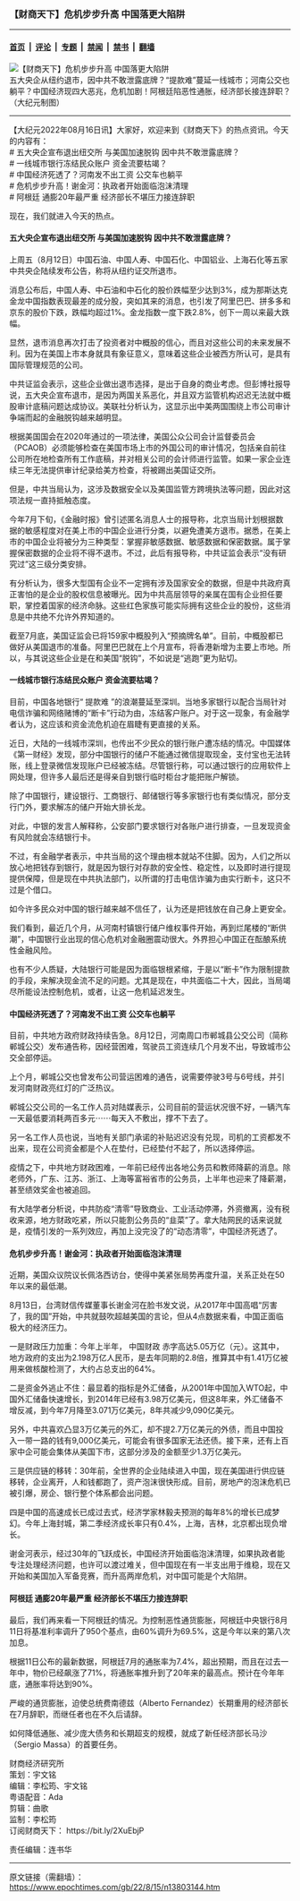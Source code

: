 ### 【财商天下】危机步步升高 中国落更大陷阱

---

#### [首页](../../../..?n13803144) &nbsp;|&nbsp; [评论](../../../../../epoch-comment?n13803144) &nbsp;|&nbsp; [专题](../../../../../epoch-special?n13803144) &nbsp;|&nbsp; [禁闻](../../../../../epoch-news?n13803144) &nbsp;|&nbsp; [禁书](../../../../../books?n13803144) &nbsp;|&nbsp; [翻墙](https://github.com/gfw-breaker/nogfw/blob/master/README.md?n13803144)


<div><img alt="【财商天下】危机步步升高 中国落更大陷阱" class="attachment-djy_600_400 size-djy_600_400 wp-post-image" src="https://i.epochtimes.com/assets/uploads/2022/08/id13803145-e8ab02653cb0dafbb174b282c30f3dc8-600x400.jpg"/>
<div class="caption">
 五大央企从纽约退市，因中共不敢泄露底牌？“提款难”蔓延一线城市；河南公交也躺平？中国经济现四大恶兆，危机加剧！阿根廷陷恶性通胀，经济部长接连辞职？（大纪元制图）
</div></div><hr/><div class="post_content" id="artbody" itemprop="articleBody">
 <!-- article content begin -->
 <p>
  【大纪元2022年08月16日讯】大家好，欢迎来到《财商天下》的热点资讯。今天的内容有：
  <br/>
  # 五大央企宣布退出纽交所 与美国加速脱钩 因中共不敢泄露底牌？
  <br/>
  # 一线城市银行冻结民众账户 资金流要枯竭？
  <br/>
  # 中国经济死透了？河南发不出工资 公交车也躺平
  <br/>
  # 危机步步升高！谢金河：执政者开始面临泡沫清理
  <br/>
  #
  <ok href="https://www.epochtimes.com/gb/tag/%E9%98%BF%E6%A0%B9%E5%BB%B7.html">
   阿根廷
  </ok>
  通膨20年最严重 经济部长不堪压力接连辞职
 </p>
 <p>
  现在，我们就进入今天的热点。
 </p>
 <p>
 </p>
 <h4>
  五大央企宣布退出纽交所 与美国加速脱钩 因中共不敢泄露底牌？
 </h4>
 <p>
  上周五（8月12日）中国石油、中国人寿、中国石化、中国铝业、上海石化等五家中共央企陆续发布公告，称将从纽约证交所退市。
 </p>
 <p>
  消息公布后，中国人寿、中石油和中石化的股价跌幅至少达到3%，成为那斯达克金龙中国指数表现最差的成分股，突如其来的消息，也引发了阿里巴巴、拼多多和京东的股价下跌，跌幅均超过1%。金龙指数一度下跌2.8%，创下一周以来最大跌幅。
 </p>
 <p>
  显然，退市消息再次打击了投资者对中概股的信心，而且对这些公司的未来发展不利。因为在美国上市本身就具有象征意义，意味着这些企业被西方所认可，是具有国际管理规范的公司。
 </p>
 <p>
  中共证监会表示，这些企业做出退市选择，是出于自身的商业考虑。但彭博社报导说，五大央企宣布退市，是因为两国关系恶化，并且双方监管机构迟迟无法就中概股审计底稿问题达成协议。美联社分析认为，这显示出中美两国围绕上市公司审计争端而起的金融脱钩越来越明显。
 </p>
 <p>
  根据美国国会在2020年通过的一项法律，美国公众公司会计监督委员会（PCAOB）必须能够检查在美国市场上市的外国公司的审计情况，包括亲自前往公司所在地检查所有工作底稿，并对相关公司的会计师进行监管。如果一家企业连续三年无法提供审计纪录给美方检查，将被踢出美国证交所。
 </p>
 <p>
  但是，中共当局认为，这涉及数据安全以及美国监管方跨境执法等问题，因此对这项法规一直持抵触态度。
 </p>
 <p>
  今年7月下旬，《金融时报》曾引述匿名消息人士的报导称，北京当局计划根据数据的敏感程度对在美上市的中国企业进行分类，以避免遭美方退市。据悉，在美上市的中国企业将被分为三种类型：掌握非敏感数据、敏感数据和保密数据。属于掌握保密数据的企业将不得不退市。不过，此后有报导称，中共证监会表示“没有研究过”这三级分类安排。
 </p>
 <p>
  有分析认为，很多大型国有企业不一定拥有涉及国家安全的数据，但是中共政府真正害怕的是企业的股权信息被曝光。因为中共高层领导的亲属在国有企业担任要职，掌控着国家的经济命脉。这些红色家族可能实际拥有这些企业的股份，这些消息是中共绝不允许外界知道的。
 </p>
 <p>
  截至7月底，美国证监会已将159家中概股列入“预摘牌名单”。目前，中概股都已做好从美国退市的准备。阿里巴巴就在上个月宣布，将香港新增为主要上市地。所以，与其说这些企业是在和美国“脱钩”，不如说是“逃跑”更为贴切。
 </p>
 <h4>
  一线城市银行冻结民众账户 资金流要枯竭？
 </h4>
 <p>
  目前，中国各地银行“
  <ok href="https://www.epochtimes.com/gb/tag/%E6%8F%90%E6%AC%BE%E9%9A%BE.html">
   提款难
  </ok>
  ”的浪潮蔓延至深圳。当地多家银行以配合当局针对电信诈骗和网络赌博的“断卡”行动为由，冻结客户账户。对于这一现象，有金融学者认为，这应该和资金流危机迫在眉睫有更直接的关系。
 </p>
 <p>
  近日，大陆的一线城市深圳，也传出不少民众的银行账户遭冻结的情况。中国媒体《第一财经》发现，部分中国银行的储户不能通过微信提取现金，支付宝也无法转账，线上登录微信发现账户已经被冻结。尽管银行称，可以通过银行的应用软件上网处理，但许多人最后还是得亲自到银行临时柜台才能把账户解锁。
 </p>
 <p>
  除了中国银行，建设银行、工商银行、邮储银行等多家银行也有类似情况，部分支行门外，要求解冻的储户开始大排长龙。
 </p>
 <p>
  对此，中银的发言人解释称，公安部门要求银行对各账户进行排查，一旦发现资金有风险就会冻结银行卡。
 </p>
 <p>
  不过，有金融学者表示，中共当局的这个理由根本就站不住脚。因为，人们之所以放心地把钱存到银行，就是因为银行对存款的安全性、稳定性，以及即时进行提现提供保障，但是现在中共执法部门，以所谓的打击电信诈骗为由实行断卡，这只不过是个借口。
 </p>
 <p>
  如今许多民众对中国的银行越来越不信任了，认为还是把钱放在自己身上更安全。
 </p>
 <p>
  我们看到，最近几个月，从河南村镇银行储户维权事件开始，再到烂尾楼的“断供潮”，中国银行业出现的信心危机对金融圈震动很大。外界担心中国正在酝酿系统性金融风险。
 </p>
 <p>
  也有不少人质疑，大陆银行可能是因为面临银根紧缩，于是以“断卡”作为限制提款的手段，来解决现金流不足的问题。尤其是现在，中共面临二十大，因此，当局竭尽所能设法控制危机，或者，让这一危机延迟发生。
 </p>
 <h4>
  中国经济死透了？河南发不出工资 公交车也躺平
 </h4>
 <p>
  目前，中共地方政府财政持续告急。8月12日，河南周口市郸城县公交公司（简称郸城公交）发布通告称，因经营困难，驾驶员工资连续几个月发不出，导致城市公交全部停运。
 </p>
 <p>
  上个月，郸城公交也曾发布公司营运困难的通告，说需要停驶3号与6号线，并引发河南财政亮红灯的广泛热议。
 </p>
 <p>
  郸城公交公司的一名工作人员对陆媒表示，公司目前的营运状况很不好，一辆汽车一天最低要消耗两百多元⋯⋯每天入不敷出，撑不下去了。
 </p>
 <p>
  另一名工作人员也说，当地有关部门承诺的补贴迟迟没有兑现，司机的工资都发不出来，现在公司资金都是个人在垫付，已经垫付不起了，所以选择停运。
 </p>
 <p>
  疫情之下，中共地方财政困难，一年前已经传出各地公务员和教师降薪的消息。除老师外，广东、江苏、浙江、上海等富裕省市的公务员，上半年也迎来了降薪潮，甚至绩效奖金也被追回。
 </p>
 <p>
  有大陆学者分析说，中共防疫“清零”导致商业、工业活动停滞，外资撤离，没有税收来源，地方财政吃紧，所以只能割公务员的“韭菜”了。拿大陆网民的话来说就是，疫情引发的一系列效应，再加上没完没了的“动态清零”，中国经济死透了。
 </p>
 <h4>
  危机步步升高！谢金河：执政者开始面临泡沫清理
 </h4>
 <p>
  近期，美国众议院议长佩洛西访台，使得中美紧张局势再度升温，关系正处在50年以来的最低潮。
 </p>
 <p>
  8月13日，台湾财信传媒董事长谢金河在脸书发文说，从2017年中国高唱“厉害了，我的国”开始，中共就鼓吹超越美国的言论，但从4点数据来看，中国正面临极大的经济压力。
 </p>
 <p>
  一是财政压力加重：今年上半年，
  <ok href="https://www.epochtimes.com/gb/tag/%E4%B8%AD%E5%9B%BD%E8%B4%A2%E6%94%BF.html">
   中国财政
  </ok>
  赤字高达5.05万亿（元）。这其中，地方政府的支出为2.198万亿人民币，是去年同期的2.8倍，推算其中有1.41万亿被用来做核酸检测了，大约占总支出的64%。
 </p>
 <p>
  二是资金外逃止不住：最显着的指标是外汇储备，从2001年中国加入WTO起，中国外汇储备快速增长，到2014年已经有3.98万亿美元，但这8年来，外汇储备不增反减，到今年7月降至3.071万亿美元，8年共减少9,090亿美元。
 </p>
 <p>
  另外，中共喜欢凸显3万亿美元的外汇，却不提2.7万亿美元的外债，而且中国投入一带一路的钱有9,000亿美元，可能会有很多国家无法还债。接下来，还有上百家中企可能会集体从美国下市，这部分涉及的金额至少1.3万亿美元。
 </p>
 <p>
  三是供应链的移转：30年前，全世界的企业陆续进入中国，现在美国进行供应链移转，企业离开，人和钱都跑了，资产泡沫很快形成。目前，房地产的泡沫危机已被引爆，房企、银行整个体系都会出问题。
 </p>
 <p>
  四是中国的高速成长已成过去式，经济学家林毅夫预测的每年8%的增长已成梦幻。今年上海封城，第二季经济成长率只有0.4%，上海，吉林，北京都出现负增长。
 </p>
 <p>
  谢金河表示，经过30年的飞跃成长，中国经济开始面临泡沫清理，如果执政者能专注处理经济问题，也许可以渡过难关，但中国现在有一半支出用于维稳，现在又开始和美国加入军备竞赛，而升高两岸危机，对中国可能是个大陷阱。
 </p>
 <h4>
  <ok href="https://www.epochtimes.com/gb/tag/%E9%98%BF%E6%A0%B9%E5%BB%B7.html">
   阿根廷
  </ok>
  通膨20年最严重 经济部长不堪压力接连辞职
 </h4>
 <p>
  最后，我们再来看一下阿根廷的情况。为控制恶性通货膨胀，阿根廷中央银行8月11日将基准利率调升了950个基点，由60%调升为69.5%，这是今年以来的第八次加息。
 </p>
 <p>
  根据11日公布的最新数据，阿根廷7月的通胀率为7.4%，超出预期，而且在过去一年中，物价已经飙涨了71%，将通胀率推升到了20年来的最高点。预计在今年年底，通胀率将达到90%。
 </p>
 <p>
  严峻的通货膨胀，迫使总统费南德兹（Alberto Fernandez）长期重用的经济部长在7月辞职，而继任者也在不久后请辞。
 </p>
 <p>
  如何降低通胀、减少庞大债务和长期超支的规模，就成了新任经济部长马沙（Sergio Massa）的首要任务。
 </p>
 <p>
  财商经济研究所
  <br/>
  策划：宇文铭
  <br/>
  编辑：李松筠、宇文铭
  <br/>
  粤语配音：Ada
  <br/>
  剪辑：曲歌
  <br/>
  监制：李松筠
  <br/>
  订阅财商天下：
  <ok href="https://bit.ly/2XuEbjP">
   https://bit.ly/2XuEbjP
  </ok>
 </p>
 <p>
  责任编辑：连书华
 </p>
 <!-- article content end -->
 <div id="below_article_ad">
 </div>
</div>


---

原文链接（需翻墙）：https://www.epochtimes.com/gb/22/8/15/n13803144.htm
